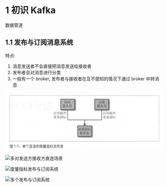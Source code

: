 # 1 初识 Kafka

数据管道

## 1.1 发布与订阅消息系统

特点:
1. 消息发送者不会直接把消息发送给接收者
2. 发布者会对消息进行分类
3. 一般有一个 broker, 发布者与接收者在互不感知的情况下通过 broker 中转消息

![发送方接收方直连场景](https://raw.githubusercontent.com/21moons/memo/master/res/img/kafka/Figure_1.1_发送方接收方直连场景.png)

![多对发送方接收方直连场景](https://raw.githubusercontent.com/21moons/memo/master/res/img/kafka/Figure_1.2_多对发送方接收方直连场景.png)

![度量指标发布与订阅系统](https://raw.githubusercontent.com/21moons/memo/master/res/img/kafka/Figure_1.3_度量指标发布与订阅系统.png)

![多个发布与订阅系统](https://raw.githubusercontent.com/21moons/memo/master/res/img/kafka/Figure_1.4_多个发布与订阅系统.png)

